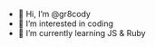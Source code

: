 - 👋 Hi, I’m @gr8cody
- 👀 I’m interested in coding
- 🌱 I’m currently learning JS & Ruby

<!---
gr8cody/gr8cody is a ✨ special ✨ repository because its `README.md` (this file) appears on your GitHub profile.
You can click the Preview link to take a look at your changes.
--->
